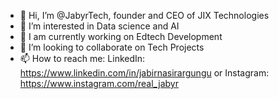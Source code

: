 - 👋 Hi, I’m @JabyrTech, founder and CEO of JIX Technologies
- 👀 I’m interested in Data science and AI
- 🌱 I am currently working on Edtech Development
- 💞️ I’m looking to collaborate on Tech Projects
- 📫 How to reach me: LinkedIn: https://www.linkedin.com/in/jabirnasirargungu or Instagram: https://www.instagram.com/real_jabyr

<!---
JabyrTech/JabyrTech is a ✨ special ✨ repository because its `README.md` (this file) appears on your GitHub profile.
You can click the Preview link to take a look at your changes.
--->
